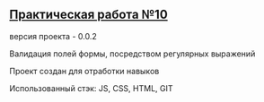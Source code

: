 [Практическая работа №10][1]
-------------
версия проекта - 0.0.2

Валидация полей формы, посредством регулярных выражений

Проект создан для отработки навыков

Использованный стэк: JS, CSS, HTML, GIT

[1]: https://yurj9999.github.io/form/
